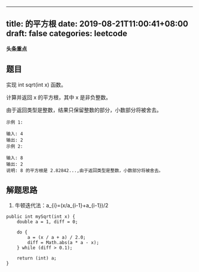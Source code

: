 
---
title: 的平方根
date: 2019-08-21T11:00:41+08:00
draft: false
categories: leetcode
---


**头条重点**

## 题目

实现 int sqrt(int x) 函数。

计算并返回 x 的平方根，其中 x 是非负整数。

由于返回类型是整数，结果只保留整数的部分，小数部分将被舍去。

```
示例 1:

输入: 4
输出: 2
示例 2:

输入: 8
输出: 2
说明: 8 的平方根是 2.82842...,由于返回类型是整数，小数部分将被舍去。
```

## 解题思路

  1. 牛顿迭代法：<katex>a_{i}=(x/a_{i-1}+a_{i-1})/2<katex>

```
public int mySqrt(int x) {
    double a = 1, diff = 0;

    do {
        a = (x / a + a) / 2.0;
        diff = Math.abs(a * a - x);
    } while (diff > 0.1);

    return (int) a;
}
```
